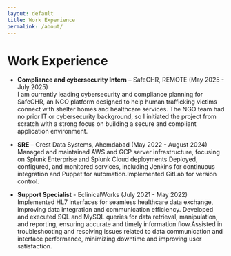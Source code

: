 ```yaml
---
layout: default
title: Work Experience
permalink: /about/
---
```


# Work Experience  

- **Compliance and cybersecurity Intern** – SafeCHR, REMOTE (May 2025 - July 2025)  
  I am currently leading cybersecurity and compliance planning for SafeCHR, an NGO platform designed to help human trafficking victims connect with shelter homes and healthcare services. The NGO team had no prior IT or cybersecurity background, so I initiated the project from scratch with a strong focus on building a secure and compliant application environment.
  

- **SRE** – Crest Data Systems, Ahemdabad (May 2022 - August 2024)
  Managed and maintained AWS and GCP server infrastructure, focusing on Splunk Enterprise and Splunk Cloud deployments.Deployed, configured, and monitored services, including Jenkins for continuous integration and Puppet for automation.Implemented GitLab for version control.  

- **Support Specialist** - EclinicalWorks (July 2021 - May 2022)
  Implemented HL7 interfaces for seamless healthcare data exchange, improving data integration and communication efficiency. Developed and executed SQL and MySQL queries for data retrieval, manipulation, and reporting, ensuring accurate and timely information flow.Assisted in troubleshooting and resolving issues related to data communication and interface performance, minimizing downtime and improving user satisfaction.
